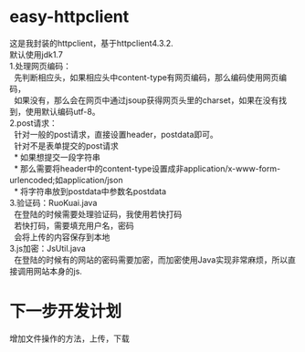 # easy-httpclient
这是我封装的httpclient，基于httpclient4.3.2.<br>
默认使用jdk1.7<br>
1.处理网页编码：<br> 
&nbsp;&nbsp;先判断相应头，如果相应头中content-type有网页编码，那么编码使用网页编码，<br>
&nbsp;&nbsp;如果没有，那么会在网页中通过jsoup获得网页头里的charset，如果在没有找到，使用默认编码utf-8。<br>
2.post请求：<br>
&nbsp;&nbsp;针对一般的post请求，直接设置header，postdata即可。<br>
&nbsp;&nbsp;针对不是表单提交的post请求<br>
&nbsp;&nbsp;* 如果想提交一段字符串<br>
&nbsp;&nbsp;* 那么需要将header中的content-type设置成非application/x-www-form-urlencoded;如application/json<br>
&nbsp;&nbsp;* 将字符串放到postdata中参数名postdata<br>
3.验证码：RuoKuai.java<br> 
&nbsp;&nbsp;在登陆的时候需要处理验证码，我使用若快打码<br>
&nbsp;&nbsp;若快打码，需要填充用户名，密码<br>
&nbsp;&nbsp;会将上传的内容保存到本地<br>
3.js加密：JsUtil.java<br> 
&nbsp;&nbsp;在登陆的时候有的网站的密码需要加密，而加密使用Java实现非常麻烦，所以直接调用网站本身的js.<br> 
# 下一步开发计划<br>
增加文件操作的方法，上传，下载
